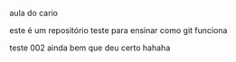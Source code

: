 aula do cario

este é um repositório teste para ensinar como git funciona

teste 002 ainda bem que deu certo hahaha
